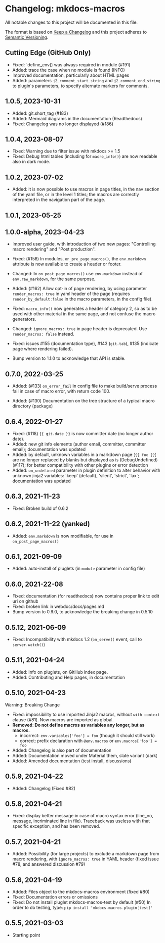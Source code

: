# Changelog: mkdocs-macros

All notable changes to this project will be documented in this file.

The format is based on [Keep a Changelog](https://keepachangelog.com/en/1.0.0/) and this project adheres to [Semantic Versioning](https://semver.org/spec/v2.0.0.html).

## Cutting Edge (GitHub Only)
* Fixed: `define_env() was always required in module (#191)
* Added: trace the case when no module is found (INFO)
* Improved documentation, particularly about HTML pages
* Added: parameters `j2_comment_start_string` and
  `j2_comment_end_string` to plugin's parameters, 
  to specify alternate markers for comments.

## 1.0.5, 2023-10-31

* Added: git.short_tag (#183)
* Added: Mermaid diagrams in the documentation (Readthedocs)
* Fixed: Changelog was no longer displayed (#186)

## 1.0.4, 2023-08-07

* Fixed: Warning due to filter issue with mkdocs >= 1.5
* Fixed: Debug html tables (including for `macro_info()`) are 
    now readable also in dark mode.

## 1.0.2, 2023-07-02
* Added: it is now possible to use macros in page titles, in the
    nav section of the yaml file, or in the level 1 titles; 
    the macros are correctly interpreted in the navigation part
    of the page.

## 1.0.1, 2023-05-25

## 1.0.0-alpha, 2023-04-23

* Improved user guide, with introduction of two new pages:
    "Controlling macro rendering" and "Post production".

* Fixed: (#158) In modules, `on_pre_page_macros()`, the `env.markdown` 
    attribute is now available to create a header or footer.

* Changed: In `on_post_page_macros()` use `env.markdown` instead of
    `env.raw_markdown`, for the same purpose.

* Added: (#162) Allow opt-in of page rendering, by using parameter
    `render_macros: true` in yaml header of the page
    (requires `render_by_default:false` in the macro parameters,
    in the config file).

* Fixed: `macro_info()` now generates a header of category 2,
    so as to be used with other material in the same page,
    and not confuse the macro generators.

* Changed: `ignore_macros: true` in page header is deprecated. 
    Use `render_macros: false` instead.

* Fixed: issues #155 (documentation type), #143 (`git.tab`), 
    #135 (indicate page where rendering failed).

* Bump version to 1.1.0 to acknowledge that API is stable.

## 0.7.0, 2022-03-25

* Added: (#133) `on_error_fail` in config file to make build/serve process
        fail in case of macro error, with return code 100.

* Added: (#130) Documentation on the tree structure of a typical 
         macro directory (package) 

## 0.6.4, 2022-01-27

* Fixed: (#118) `{{ git.date }}` is now committer date (no longer author date).
* Added: new git info elements (author email, committer, committer email); 
         documentation was updated
* Added: by default, unknown variables in a markdown page (`{{ foo }}`)
         are no longer replaced by blanks but displayed as is (DebugUndefined) (#117);
         for better compatibility with other plugins or error detection
* Added: `on_undefined` parameter in plugin definition to alter behavior 
         with unknown jinja2 variables: 'keep' (default), 'silent', 'strict', 'lax';
         documentation was updated

## 0.6.3, 2021-11-23

* Fixed: Broken build of 0.6.2

## 0.6.2, 2021-11-22 (yanked)

* Added: `env.markdown` is now modifiable, for use in `on_post_page_macros()`

## 0.6.1, 2021-09-09

* Added: auto-install of pluglets (in `module` parameter in config file)

## 0.6.0, 2021-22-08

* Fixed: documentation (for readthedocs) now contains proper
         link to edit uri on github
* Fixed: broken link in webdoc/docs/pages.md
* Bump version to 0.6.0, to acknowledge the breaking change in 0.5.10

## 0.5.12, 2021-06-09

* Fixed: Incompatibility with mkdocs 1.2
         (`on_serve()` event, call to `server.watch()`)

## 0.5.11, 2021-04-24

* Added: Info on pluglets, on GitHub index page.
* Added: Contributing and Help pages, in documentation

## 0.5.10, 2021-04-23

Warning: Breaking Change

* Fixed: impossibility to use imported Jinja2 macros, without `with context`
    clause (#81). Now macros are imported as global.
* **Removed: Do not define macros as variables any longer, but as macros.**
    - incorrect: `env.variables['foo'] = foo` (though it should still work)
    - correct: prefix declaration with `@env.macros` 
      or `env.macros['foo'] = foo`
* Added: Changelog is also part of documentation
* Added: Documentation moved under Material them, slate variant (dark)
* Added: Amended documentation (test install, discussions)

## 0.5.9, 2021-04-22

* Added: Changelog (Fixed #82)


## 0.5.8, 2021-04-21

* Fixed: display better message in case of macro syntax error 
    (line_no, message, incriminated line in file).
    Traceback was useless with that specific exception, and has been removed.

## 0.5.7, 2021-04-21

* Added: Possibility (for large projects) to exclude a markdown page 
    from macro rendering, with `ignore_macros: true` in YAML header
    (fixed issue #78, and answered discussion #79)

## 0.5.6, 2021-04-19

* Added: Files object to the mkdocs-macros environment (fixed #80)
* Fixed: Documentation errors or omissions
* Fixed: Do not install pluglet mkdocs-macros-test by default (#50)
    In order to do testing, 
    type: `pip install 'mkdocs-macros-plugin[test]'`

## 0.5.5, 2021-03-03

* Starting point

